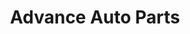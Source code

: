 ---
title: "Advance Auto Parts"
url: /chicago/advance-auto-parts-south-stony-island-avenue/
shop: Autoteile
---